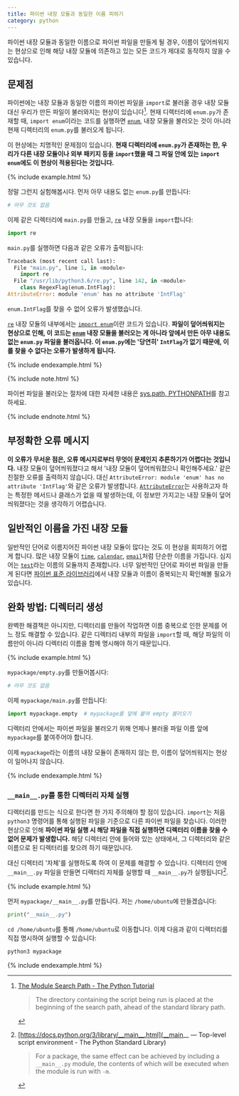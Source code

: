 ```yaml
---
title: 파이썬 내장 모듈과 동일한 이름 피하기
category: python
---
```


파이썬 내장 모듈과 동일한 이름으로 파이썬 파일을 만들게 될 경우, 이름이 덮어씌워지는 현상으로 인해 해당 내장 모듈에 의존하고 있는 모든 코드가 제대로 동작하지 않을 수 있습니다.

## 문제점

파이썬에는 내장 모듈과 동일한 이름의 파이썬 파일을 `import`로 불러올 경우 내장 모듈 대신 우리가 만든 파일이 불러와지는 현상이 있습니다[^ahead]. 현재 디렉터리에 `enum.py`가 존재할 때, `import enum`이라는 코드를 실행하면 [`enum`], 내장 모듈을 불러오는 것이 아니라 현재 디렉터리의 `enum.py`를 불러오게 됩니다.

[^ahead]: [The Module Search Path - The Python Tutorial](https://docs.python.org/3/tutorial/modules.html#the-module-search-path)

    > The directory containing the script being run is placed at the beginning of the search path, ahead of the standard library path.

[`enum`]: https://docs.python.org/3/library/enum.htm

이 현상에는 치명적인 문제점이 있습니다. **현재 디렉터리에 `enum.py`가 존재하는 한, 우리가 다른 내장 모듈이나 외부 패키지 등을 `import`했을 때 그 파일 안에 있는 `import enum`에도 이 현상이 적용된다는 것입니다.**

{% include example.html %}

정말 그런지 실험해봅시다. 먼저 아무 내용도 없는 `enum.py`를 만듭니다:

```py
# 아무 것도 없음
```

이제 같은 디렉터리에 `main.py`를 만들고, [`re`] 내장 모듈을 `import`합니다:

[`re`]: https://docs.python.org/3/library/re.html

```py
import re
```

`main.py`를 실행하면 다음과 같은 오류가 출력됩니다:

```py
Traceback (most recent call last):
  File "main.py", line 1, in <module>
    import re
  File "/usr/lib/python3.6/re.py", line 142, in <module>
    class RegexFlag(enum.IntFlag):
AttributeError: module 'enum' has no attribute 'IntFlag'
```

`enum.IntFlag`를 찾을 수 없어 오류가 발생했습니다.

[`re`] 내장 모듈의 내부에서는 [`import enum`](https://github.com/python/cpython/blob/686d508c26fafb57dfe463c4f55b20013dad1441/Lib/re.py#L124)이란 코드가 있습니다. **파일이 덮어씌워지는 현상으로 인해, 이 코드는 [`enum`] 내장 모듈을 불러오는 게 아니라 앞에서 만든 아무 내용도 없는 `enum.py` 파일을 불러옵니다. 이 `enum.py`에는 '당연히' `IntFlag`가 없기 때문에, 이를 찾을 수 없다는 오류가 발생하게 됩니다.**

{% include endexample.html %}

{% include note.html %}

파이썬 파일을 불러오는 절차에 대한 자세한 내용은 [sys.path, PYTHONPATH](/sys-path-pythonpath.html)를 참고하세요.

{% include endnote.html %}

## 부정확한 오류 메시지

**이 오류가 무서운 점은, 오류 메시지로부터 무엇이 문제인지 추론하기가 어렵다는 것입니다.** 내장 모듈이 덮어씌워졌다고 해서 '내장 모듈이 덮어씌워졌으니 확인해주세요.' 같은 친절한 오류를 출력하지 않습니다. 대신 `AttributeError: module 'enum' has no attribute 'IntFlag'`와 같은 오류가 발생합니다. [`AttributeError`]는 사용하고자 하는 특정한 메서드나 클래스가 없을 때 발생하는데, 이 정보만 가지고는 내장 모듈이 덮어씌워졌다는 것을 생각하기 어렵습니다.

[`AttributeError`]: https://docs.python.org/3/library/exceptions.html#AttributeError

## 일반적인 이름을 가진 내장 모듈

일반적인 단어로 이름지어진 파이썬 내장 모듈이 많다는 것도 이 현상을 회피하기 어렵게 합니다. 많은 내장 모듈이 [`time`](https://docs.python.org/3/library/time.html), [`calendar`](https://docs.python.org/3/library/calendar.html), [`email`](https://docs.python.org/3/library/email.html)처럼 단순한 이름을 가집니다. 심지어는 [`test`](https://docs.python.org/3/library/test.html)라는 이름의 모듈까지 존재합니다. 너무 일반적인 단어로 파이썬 파일을 만들게 된다면 [파이썬 표준 라이브러리](https://docs.python.org/3/library/index.html)에서 내장 모듈과 이름이 중복되는지 확인해볼 필요가 있습니다.

## 완화 방법: 디렉터리 생성

완벽한 해결책은 아니지만, 디렉터리를 만들어 작업하면 이름 중복으로 인한 문제를 어느 정도 해결할 수 있습니다. 같은 디렉터리 내부의 파일을 `import`할 때, 해당 파일의 이름만이 아니라 디렉터리 이름을 함께 명시해야 하기 때문입니다.

{% include example.html %}

`mypackage/empty.py`를 만들어봅시다:

```py
# 아무 것도 없음
```

이제 `mypackage/main.py`를 만듭니다:

```py
import mypackage.empty  # mypackage를 앞에 붙여 empty 불러오기
```

디렉터리 안에서는 파이썬 파일을 불러오기 위해 언제나 불러올 파일 이름 앞에 `mypackage`를 붙여주어야 합니다.

이제 `mypackage`라는 이름의 내장 모듈이 존재하지 않는 한, 이름이 덮어씌워지는 현상이 일어나지 않습니다.

{% include endexample.html %}

### `__main__.py`를 통한 디렉터리 자체 실행

디렉터리를 만드는 식으로 한다면 한 가지 주의해야 할 점이 있습니다. `import`는 처음 `python3` 명령어를 통해 실행된 파일을 기준으로 다른 파이썬 파일을 찾습니다. 이러한 현상으로 인해 **파이썬 파일 실행 시 해당 파일을 직접 실행하면 디렉터리 이름을 찾을 수 없어 문제가 발생합니다.** 해당 디렉터리 안에 들어와 있는 상태에서, 그 디렉터리와 같은 이름으로 된 디렉터리를 찾으려 하기 때문입니다.

대신 디렉터리 '자체'를 실행하도록 하여 이 문제를 해결할 수 있습니다. 디렉터리 안에 `__main__.py` 파일을 만들면 디렉터리 자체를 실행할 때 `__main__.py`가 실행됩니다[^package-main].

[^package-main]: [https://docs.python.org/3/library/__main__.html](__main__ — Top-level script environment - The Python Standard Library)

    > For a package, the same effect can be achieved by including a `__main__.py` module, the contents of which will be executed when the module is run with `-m`.

{% include example.html %}

먼저 `mypackage/__main__.py`를 만듭니다. 저는 `/home/ubuntu`에 만들겠습니다:

```py
print("__main__.py")
```

`cd /home/ubuntu`를 통해 `/home/ubuntu`로 이동합니다. 이제 다음과 같이 디렉터리를 직접 명시하여 실행할 수 있습니다:

```sh
python3 mypackage
```

{% include endexample.html %}
